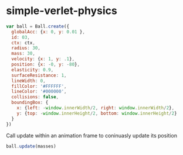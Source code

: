 # simple-verlet-physics

```javascript
var ball = Ball.create({
  globalAcc: {x: 0, y: 0.01 },
  id: 03,
  ctx: ctx,
  radius: 30,
  mass: 30,
  velocity: {x: 1, y: .1},
  position: {x: -0, y: -80},
  elasticity: 0.9,
  surfaceResistance: 1,
  lineWidth: 0,
  fillColor: '#FFFFFF',
  lineColor: '#000000',
  collisions: false,
  boundingBox: {
    x: {left: -window.innerWidth/2, right: window.innerWidth/2},
    y: {top: -window.innerHeight/2, bottom: window.innerHeight/2}
  }
})
```
Call update within an animation frame to coninuasly update its position

```javascript
ball.update(masses)
```
